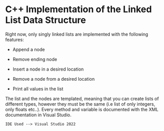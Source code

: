 # C++ Implementation of the Linked List Data Structure

Right now, only singly linked lists are implemented with the following features:

  * Append a node
  
  * Remove ending node
  
  * Insert a node in a desired location
  
  * Remove a node from a desired location
  
  * Print all values in the list
  
The list and the nodes are templated, meaning that you can create lists of different types, however they must be the same (i.e list of only integers, only floats etc..). Every method and variable is documented with the XML documentation in Visual Studio.

``` IDE Used --> Visual Studio 2022 ```
